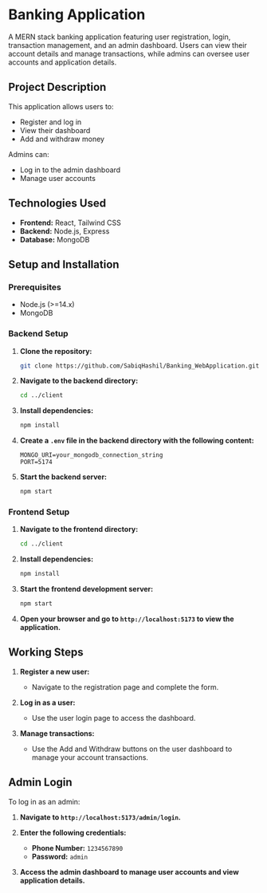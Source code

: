 # Banking Application

A MERN stack banking application featuring user registration, login, transaction management, and an admin dashboard. Users can view their account details and manage transactions, while admins can oversee user accounts and application details.

## Project Description

This application allows users to:

- Register and log in
- View their dashboard
- Add and withdraw money

Admins can:

- Log in to the admin dashboard
- Manage user accounts

## Technologies Used

- **Frontend:** React, Tailwind CSS
- **Backend:** Node.js, Express
- **Database:** MongoDB

## Setup and Installation

### Prerequisites

- Node.js (>=14.x)
- MongoDB

### Backend Setup

1. **Clone the repository:**

   ```bash
   git clone https://github.com/SabiqHashil/Banking_WebApplication.git
   ```

2. **Navigate to the backend directory:**

   ```bash
   cd ../client
   ```

3. **Install dependencies:**

   ```bash
   npm install
   ```

4. **Create a `.env` file in the backend directory with the following content:**

   ```
   MONGO_URI=your_mongodb_connection_string
   PORT=5174
   ```

5. **Start the backend server:**
   ```bash
   npm start
   ```

### Frontend Setup

1. **Navigate to the frontend directory:**

   ```bash
   cd ../client
   ```

2. **Install dependencies:**

   ```bash
   npm install
   ```

3. **Start the frontend development server:**

   ```bash
   npm start
   ```

4. **Open your browser and go to `http://localhost:5173` to view the application.**

## Working Steps

1. **Register a new user:**

   - Navigate to the registration page and complete the form.

2. **Log in as a user:**

   - Use the user login page to access the dashboard.

3. **Manage transactions:**
   - Use the Add and Withdraw buttons on the user dashboard to manage your account transactions.

## Admin Login

To log in as an admin:

1. **Navigate to `http://localhost:5173/admin/login`.**

2. **Enter the following credentials:**

   - **Phone Number:** `1234567890`
   - **Password:** `admin`

3. **Access the admin dashboard to manage user accounts and view application details.**
